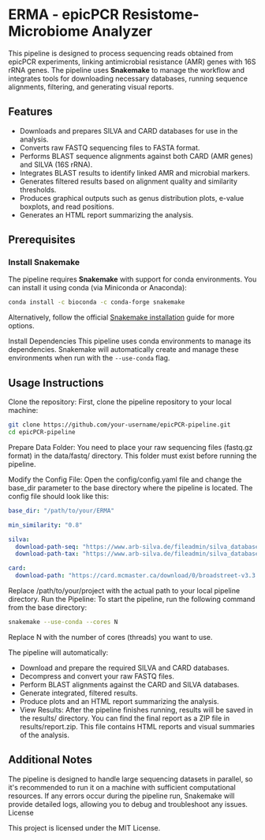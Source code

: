 # ERMA - epicPCR Resistome-Microbiome Analyzer

This pipeline is designed to process sequencing reads obtained from epicPCR experiments, linking antimicrobial resistance (AMR) genes with 16S rRNA genes. The pipeline uses **Snakemake** to manage the workflow and integrates tools for downloading necessary databases, running sequence alignments, filtering, and generating visual reports.

## Features
- Downloads and prepares SILVA and CARD databases for use in the analysis.
- Converts raw FASTQ sequencing files to FASTA format.
- Performs BLAST sequence alignments against both CARD (AMR genes) and SILVA (16S rRNA).
- Integrates BLAST results to identify linked AMR and microbial markers.
- Generates filtered results based on alignment quality and similarity thresholds.
- Produces graphical outputs such as genus distribution plots, e-value boxplots, and read positions.
- Generates an HTML report summarizing the analysis.

## Prerequisites

### Install Snakemake
The pipeline requires **Snakemake** with support for conda environments. You can install it using conda (via Miniconda or Anaconda):

```bash
conda install -c bioconda -c conda-forge snakemake
```

Alternatively, follow the official [Snakemake installation](https://snakemake.readthedocs.io/en/stable/getting_started/installation.html) guide for more options.

Install Dependencies
This pipeline uses conda environments to manage its dependencies. Snakemake will automatically create and manage these environments when run with the 
`--use-conda` flag.

## Usage Instructions

Clone the repository: First, clone the pipeline repository to your local machine:
```bash
git clone https://github.com/your-username/epicPCR-pipeline.git
cd epicPCR-pipeline
```
Prepare Data Folder: You need to place your raw sequencing files (fastq.gz format) in the data/fastq/ directory. This folder must exist before running the pipeline.

Modify the Config File: Open the config/config.yaml file and change the base_dir parameter to the base directory where the pipeline is located. The config file should look like this:
```yaml
base_dir: "/path/to/your/ERMA"

min_similarity: "0.8"

silva:
  download-path-seq: "https://www.arb-silva.de/fileadmin/silva_databases/current/Exports/SILVA_138.2_LSUParc_tax_silva.fasta.gz"
  download-path-tax: "https://www.arb-silva.de/fileadmin/silva_databases/current/Exports/taxonomy/taxmap_slv_lsu_parc_138.2.txt.gz"

card:
  download-path: "https://card.mcmaster.ca/download/0/broadstreet-v3.3.0.tar.bz2"
```
Replace /path/to/your/project with the actual path to your local pipeline directory.
Run the Pipeline: To start the pipeline, run the following command from the base directory:

```bash
snakemake --use-conda --cores N
```
Replace N with the number of cores (threads) you want to use.

The pipeline will automatically:

- Download and prepare the required SILVA and CARD databases.
- Decompress and convert your raw FASTQ files.
- Perform BLAST alignments against the CARD and SILVA databases.
- Generate integrated, filtered results.
- Produce plots and an HTML report summarizing the analysis.
- View Results: After the pipeline finishes running, results will be saved in the results/ directory. You can find the final report as a ZIP file in results/report.zip. This file contains HTML reports and visual summaries of the analysis.

## Additional Notes

The pipeline is designed to handle large sequencing datasets in parallel, so it's recommended to run it on a machine with sufficient computational resources.
If any errors occur during the pipeline run, Snakemake will provide detailed logs, allowing you to debug and troubleshoot any issues.
License

This project is licensed under the MIT License.
